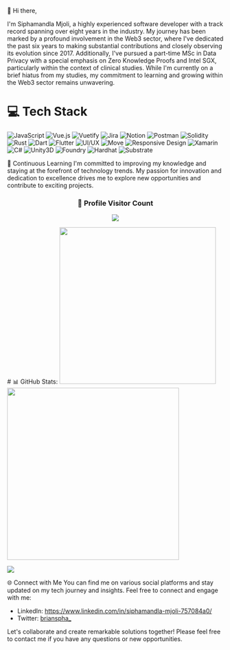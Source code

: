 👋 Hi there,

I'm Siphamandla Mjoli, a highly experienced software developer with a track record spanning over eight years in the industry. My journey has been marked by a profound involvement in the Web3 sector, where I've dedicated the past six years to making substantial contributions and closely observing its evolution since 2017. Additionally, I've pursued a part-time MSc in Data Privacy with a special emphasis on Zero Knowledge Proofs and Intel SGX, particularly within the context of clinical studies. While I'm currently on a brief hiatus from my studies, my commitment to learning and growing within the Web3 sector remains unwavering.

# 💻 Tech Stack
![JavaScript](https://img.shields.io/badge/JavaScript-%23323330.svg?style=for-the-badge&logo=javascript&logoColor=%23F7DF1E) ![Vue.js](https://img.shields.io/badge/Vue.js-%2335495e.svg?style=for-the-badge&logo=vuedotjs&logoColor=%234FC08D) ![Vuetify](https://img.shields.io/badge/Vuetify-1867C0?style=for-the-badge&logo=vuetify&logoColor=AEDDFF) ![Jira](https://img.shields.io/badge/Jira-%230A0FFF.svg?style=for-the-badge&logo=jira&logoColor=white) ![Notion](https://img.shields.io/badge/Notion-%23000000.svg?style=for-the-badge&logo=notion&logoColor=white) ![Postman](https://img.shields.io/badge/Postman-FF6C37?style=for-the-badge&logo=postman&logoColor=white) ![Solidity](https://img.shields.io/badge/Solidity-2674E5?style=for-the-badge&logo=solidity&logoColor=white) ![Rust](https://img.shields.io/badge/Rust-000000?style=for-the-badge&logo=rust&logoColor=white) ![Dart](https://img.shields.io/badge/Dart-0175C2?style=for-the-badge&logo=dart&logoColor=white) ![Flutter](https://img.shields.io/badge/Flutter-02569B?style=for-the-badge&logo=flutter&logoColor=white) ![UI/UX](https://img.shields.io/badge/UI/UX-FF6C37?style=for-the-badge&logo=adobe&logoColor=white) ![Move](https://img.shields.io/badge/Move-FF6C37?style=for-the-badge&logo=move&logoColor=white) ![Responsive Design](https://img.shields.io/badge/Responsive%20Design-FF6C37?style=for-the-badge&logo=css3&logoColor=white) ![Xamarin](https://img.shields.io/badge/Xamarin-3498DB?style=for-the-badge&logo=xamarin&logoColor=white) ![C#](https://img.shields.io/badge/C%23-239120?style=for-the-badge&logo=c-sharp&logoColor=white) ![Unity3D](https://img.shields.io/badge/Unity3D-000000?style=for-the-badge&logo=unity&logoColor=white) ![Foundry](https://img.shields.io/badge/Foundry-yellow?style=for-the-badge&logo=fondry-rs&logoColor=white) ![Hardhat](https://img.shields.io/badge/Hardhat-purple?style=for-the-badge&logo=hardhat&logoColor=white) ![Substrate](https://img.shields.io/badge/Substrate-FF6C37?style=for-the-badge&logo=substrate&logoColor=white)


🌟 Continuous Learning
I'm committed to improving my knowledge and staying at the forefront of technology trends. My passion for innovation and dedication to excellence drives me to explore new opportunities and contribute to exciting projects.


<!-- <p align="center">
   <img src="https://komarev.com/ghpvc/?username=csof3cen&label=Profile%20Views&color=f28a00&style=for-the-badge" alt="me" />
</p> -->

<div align=center>
  <h3><b>📍 Profile Visitor Count</b></h3>
</div>
    
<!-- retro visitor counter -->  
<p align="center" >   
  <img src="https://profile-counter.glitch.me/brianspha/count.svg" />
</p>
# 📊 GitHub Stats:
<img src="https://github-readme-stats-wheat-two-53.vercel.app/api?username=brianspha&theme=neon&hide_border=false&include_all_commits=false&count_private=false"  width="364px" />                    <img src="https://github-readme-streak-stats.herokuapp.com/?user=brianspha&theme=neon&hide_border=false"  width="400px" />

![](https://github-readme-stats-wheat-two-53.vercel.app/api/top-langs/?username=brianspha&theme=neon&hide_border=false&include_all_commits=false&count_private=false&layout=compact)

🌐 Connect with Me
You can find me on various social platforms and stay updated on my tech journey and insights. Feel free to connect and engage with me:

- LinkedIn: https://www.linkedin.com/in/siphamandla-mjoli-757084a0/
- Twitter: <a href="https://twitter.com/brianspha_">brianspha_</a>

Let's collaborate and create remarkable solutions together! Please feel free to contact me if you have any questions or new opportunities.
